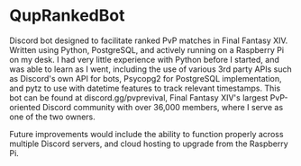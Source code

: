 # QupRankedBot
Discord bot designed to facilitate ranked PvP matches in Final Fantasy XIV.  Written using Python, PostgreSQL, and actively running on a Raspberry Pi on my desk.  I had very little experience with Python before I started, and was able to learn as I went, including the use of various 3rd party APIs such as Discord's own API for bots, Psycopg2 for PostgreSQL implementation, and pytz to use with datetime features to track relevant timestamps.  This bot can be found at discord.gg/pvprevival, Final Fantasy XIV's largest PvP-oriented Discord community with over 36,000 members, where I serve as one of the two owners.

Future improvements would include the ability to function properly across multiple Discord servers, and cloud hosting to upgrade from the Raspberry Pi.
